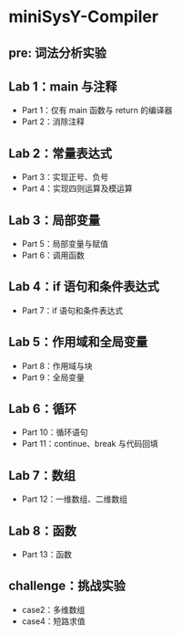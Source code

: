 # miniSysY-Compiler

## pre: 词法分析实验

## Lab 1：main 与注释

- Part 1：仅有 main 函数与 return 的编译器
- Part 2：消除注释

## Lab 2：常量表达式

- Part 3：实现正号、负号
- Part 4：实现四则运算及模运算

## Lab 3：局部变量

- Part 5：局部变量与赋值
- Part 6：调用函数

## Lab 4：if 语句和条件表达式

- Part 7：if 语句和条件表达式

## Lab 5：作用域和全局变量

- Part 8：作用域与块
- Part 9：全局变量

## Lab 6：循环

- Part 10：循环语句
- Part 11：continue、break 与代码回填

## Lab 7：数组

- Part 12：一维数组、二维数组

## Lab 8：函数

- Part 13：函数

## challenge：挑战实验

- case2：多维数组
- case4：短路求值
